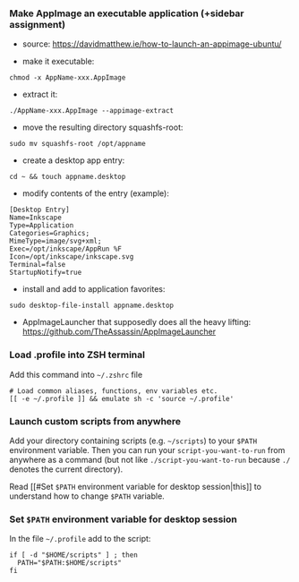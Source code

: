 ### Make AppImage an executable application (+sidebar assignment)
- source: https://davidmatthew.ie/how-to-launch-an-appimage-ubuntu/

- make it executable: 
```
chmod -x AppName-xxx.AppImage
```

- extract it: 
```
./AppName-xxx.AppImage --appimage-extract
```

- move the resulting directory squashfs-root:
```
sudo mv squashfs-root /opt/appname
```

- create a desktop app entry:
```
cd ~ && touch appname.desktop
```

- modify contents of the entry (example):
```
[Desktop Entry]
Name=Inkscape
Type=Application
Categories=Graphics;
MimeType=image/svg+xml;
Exec=/opt/inkscape/AppRun %F
Icon=/opt/inkscape/inkscape.svg
Terminal=false
StartupNotify=true
```

- install and add to application favorites: 
```
sudo desktop-file-install appname.desktop
```

- AppImageLauncher that supposedly does all the heavy lifting: https://github.com/TheAssassin/AppImageLauncher
### Load .profile into ZSH terminal
Add this command into `~/.zshrc` file
```shell
# Load common aliases, functions, env variables etc.
[[ -e ~/.profile ]] && emulate sh -c 'source ~/.profile'
```
### Launch custom scripts from anywhere
Add your directory containing scripts (e.g. `~/scripts`) to your `$PATH` environment variable. Then you can run your `script-you-want-to-run` from anywhere as a command (but not like `./script-you-want-to-run` because `./` denotes the current directory).

Read [[#Set `$PATH` environment variable for desktop session|this]] to understand how to change `$PATH` variable.
### Set `$PATH` environment variable for desktop session
In the file `~/.profile` add to the script:
```shell
if [ -d "$HOME/scripts" ] ; then
  PATH="$PATH:$HOME/scripts"
fi
```

